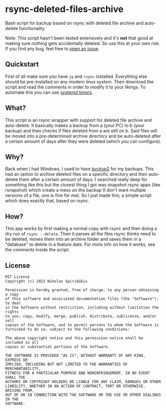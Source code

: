 # rsync-deleted-files-archive
Bash script for backup based on rsync with deleted file archive and auto-delete functionality

Note: This script hasn't been tested extensively and it's **not** that good at making sure nothing gets accidentally deleted. So use this at your own risk. If you find any bug, feel free to [open an issue](https://github.com/1nikolas/rsync-deleted-files-archive/issues).

## Quickstart
First of all make sure you have `jq` and `rsync` installed. Everything else should be pre-installed on any modern linux system. Then download the script and read the comments in order to modify it to your likings. To automate this you can use [systemd timers](https://wiki.archlinux.org/title/Systemd/Timers).

## What?
This script is an rsync wrapper with support for deleted file archive and auto-delete. It basically makes a backup from a (your PC) to b (your backup) and then checks if files deleted from a are still on b. Said files will be moved into a pre-determined archive directory and be auto-deleted after a certain amount of days after they were deleted (which you can configure).

## Why?
Back when I had Windows, I used to have [bvckup2](https://bvckup2.com/) for my backups. This had an option to archive deleted files on a specific directory and then auto-delete them after a certain amount of days. I searched really deep for something like this but the closest thing I got was snapshot rsync apps (like rsnapshot) which create a mess on the backup (I don't want multiple versions of a file, one is fine for me). So I just made this; a simple script which does exactly that, based on rsync.

## How?
This app works by first making a normal copy with rsync and then doing a dry run of `rsync --delete`. Then it parses all the files rsync thinks need to be deleted, moves them into an archive folder and saves them in a "database" to delete in a feature date. For more info on how it works, see the comments inside the script.

## License
```
MIT License
Copyright (c) 2022 Nikolas Spiridakis

Permission is hereby granted, free of charge, to any person obtaining a copy
of this software and associated documentation files (the "Software"), to deal
in the Software without restriction, including without limitation the rights
to use, copy, modify, merge, publish, distribute, sublicense, and/or sell
copies of the Software, and to permit persons to whom the Software is
furnished to do so, subject to the following conditions:

The above copyright notice and this permission notice shall be included in all
copies or substantial portions of the Software.

THE SOFTWARE IS PROVIDED "AS IS", WITHOUT WARRANTY OF ANY KIND, EXPRESS OR
IMPLIED, INCLUDING BUT NOT LIMITED TO THE WARRANTIES OF MERCHANTABILITY,
FITNESS FOR A PARTICULAR PURPOSE AND NONINFRINGEMENT. IN NO EVENT SHALL THE
AUTHORS OR COPYRIGHT HOLDERS BE LIABLE FOR ANY CLAIM, DAMAGES OR OTHER
LIABILITY, WHETHER IN AN ACTION OF CONTRACT, TORT OR OTHERWISE, ARISING FROM,
OUT OF OR IN CONNECTION WITH THE SOFTWARE OR THE USE OR OTHER DEALINGS IN THE
SOFTWARE.
```

